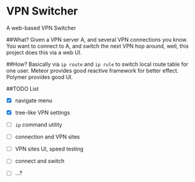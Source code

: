 VPN Switcher
====
A web-based VPN Switcher

##What?
Given a VPN server A, and several VPN connections you know. You want to connect to A, and switch the next VPN hop around, well, this project does this via a web UI.

##How?
Basically via `ip route` and `ip rule` to switch local route table for one user.
Meteor provides good reactive framework for better effect.
Polymer provides good UI.

##TODO List
- [x] navigate menu
- [x] tree-like VPN settings
- [ ] `ip` command utility
- [ ] connection and VPN sites
- [ ] VPN sites UI, speed testing
- [ ] connect and switch
- [ ] ...?

